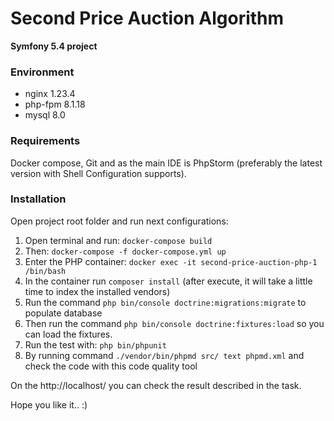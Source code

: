 # Second Price Auction Algorithm

**Symfony 5.4 project**

### Environment
- nginx 1.23.4
- php-fpm 8.1.18
- mysql 8.0

### Requirements
Docker compose, Git and as the main IDE is PhpStorm (preferably the latest version with Shell Configuration supports).

### Installation
Open project root folder and run next configurations:
1. Open terminal and run: `docker-compose build`
2. Then: `docker-compose -f docker-compose.yml up`
3. Enter the PHP container: `docker exec -it second-price-auction-php-1 /bin/bash`
4. In the container run `composer install` (after execute, it will take a little time to index the installed vendors)
5. Run the command `php bin/console doctrine:migrations:migrate` to populate database
6. Then run the command `php bin/console doctrine:fixtures:load` so you can load the fixtures.
7. Run the test with: `php bin/phpunit`
8. By running command `./vendor/bin/phpmd src/ text phpmd.xml` and check the code with this code quality tool

On the http://localhost/ you can check the result described in the task.

Hope you like it.. :) 